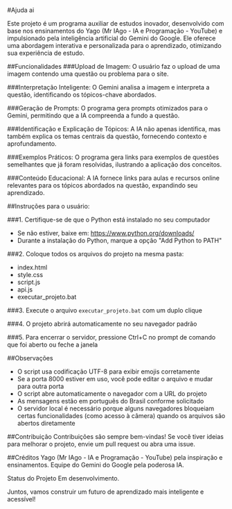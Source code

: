 #Ajuda ai


Este projeto é um programa auxiliar de estudos inovador, desenvolvido com base nos ensinamentos do Yago (Mr IAgo - IA e Programação - YouTube) e impulsionado pela inteligência artificial do Gemini do Google. Ele oferece uma abordagem interativa e personalizada para o aprendizado, otimizando sua experiência de estudo.

##Funcionalidades
###Upload de Imagem: 
O usuário faz o upload de uma imagem contendo uma questão ou problema para o site.

###Interpretação Inteligente: 
O Gemini analisa a imagem e interpreta a questão, identificando os tópicos-chave abordados.

###Geração de Prompts: 
O programa gera prompts otimizados para o Gemini, permitindo que a IA compreenda a fundo a questão.

###Identificação e Explicação de Tópicos: 
A IA não apenas identifica, mas também explica os temas centrais da questão, fornecendo contexto e aprofundamento.

###Exemplos Práticos: 
O programa gera links para exemplos de questões semelhantes que já foram resolvidas, ilustrando a aplicação dos conceitos.

###Conteúdo Educacional: 
A IA fornece links para aulas e recursos online relevantes para os tópicos abordados na questão, expandindo seu aprendizado.

##Instruções para o usuário:

###1. Certifique-se de que o Python está instalado no seu computador
   - Se não estiver, baixe em: https://www.python.org/downloads/
   - Durante a instalação do Python, marque a opção "Add Python to PATH"

###2. Coloque todos os arquivos do projeto na mesma pasta:
   - index.html
   - style.css
   - script.js
   - api.js
   - executar_projeto.bat

###3. Execute o arquivo `executar_projeto.bat` com um duplo clique

###4. O projeto abrirá automaticamente no seu navegador padrão

###5. Para encerrar o servidor, pressione Ctrl+C no prompt de comando que foi aberto ou feche a janela

##Observações
- O script usa codificação UTF-8 para exibir emojis corretamente
- Se a porta 8000 estiver em uso, você pode editar o arquivo e mudar para outra porta
- O script abre automaticamente o navegador com a URL do projeto
- As mensagens estão em português do Brasil conforme solicitado
- O servidor local é necessário porque alguns navegadores bloqueiam certas funcionalidades (como acesso à câmera) quando os arquivos são abertos diretamente

##Contribuição
Contribuições são sempre bem-vindas! Se você tiver ideias para melhorar o projeto, envie um pull request ou abra uma issue.

##Créditos
Yago (Mr IAgo - IA e Programação - YouTube) pela inspiração e ensinamentos.
Equipe do Gemini do Google pela poderosa IA.

Status do Projeto
Em desenvolvimento.

Juntos, vamos construir um futuro de aprendizado mais inteligente e acessível!
